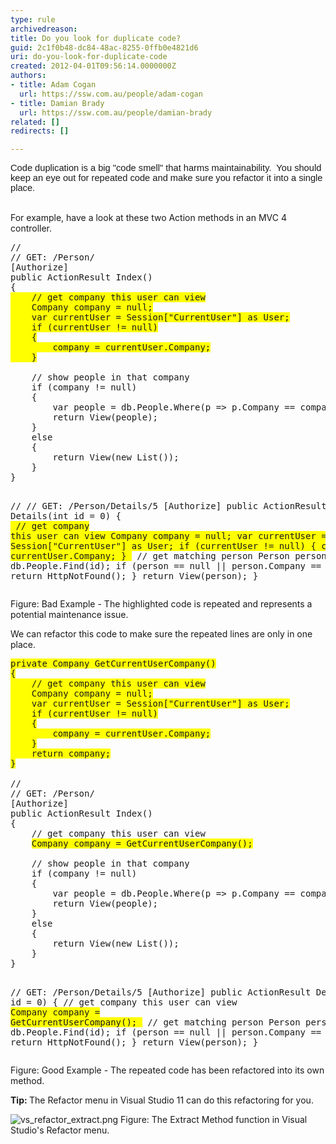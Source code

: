 ```yaml
---
type: rule
archivedreason: 
title: Do you look for duplicate code?
guid: 2c1f0b48-dc84-48ac-8255-0ffb0e4821d6
uri: do-you-look-for-duplicate-code
created: 2012-04-01T09:56:14.0000000Z
authors:
- title: Adam Cogan
  url: https://ssw.com.au/people/adam-cogan
- title: Damian Brady
  url: https://ssw.com.au/people/damian-brady
related: []
redirects: []

---
```



<span lang="EN-AU" style="font-family&#58;calibri,sans-serif;font-size&#58;11pt;">Code duplication is a big &quot;code smell&quot; that harms maintainability.&#160; You should keep an eye out for repeated code and make sure you refactor it into a single place.</span>
<br><excerpt class='endintro'></excerpt><br>
<p>For example, have a look at these two Action methods&#160;in an MVC 4 controller.</p>
<span class="ssw-rteStyle-CodeArea"><pre>//
// GET&#58; /Person/
[Authorize]
public ActionResult Index()
&#123;
<span style="background-color&#58;rgb(255, 255, 0);">    // get company this user can view
    Company company = null;
    var currentUser = Session[&quot;CurrentUser&quot;] as User;
    if (currentUser != null)
    &#123;
        company = currentUser.Company;
    &#125;
</span>
    // show people in that company
    if (company != null)
    &#123;
        var people = db.People.Where(p =&gt; p.Company == company);
        return View(people);
    &#125;
    else
    &#123;
        return View(new List());
    &#125;
&#125;

//
// GET&#58; /Person/Details/5
[Authorize]
public ActionResult Details(int id = 0)
&#123;
<span style="background-color&#58;rgb(255, 255, 0);">    // get company this user can view
    Company company = null;
    var currentUser = Session[&quot;CurrentUser&quot;] as User;
    if (currentUser != null)
    &#123;
        company = currentUser.Company;
    &#125;
</span>
    // get matching person
    Person person = db.People.Find(id);
    if (person == null || person.Company == company)
    &#123;
        return HttpNotFound();
    &#125;
    return View(person);
&#125;
</pre></span><div class="ssw-rteStyle-FigureBad">Figure&#58;&#160;Bad Example - The highlighted code is repeated and represents a potential maintenance issue.</div>
<p>We can refactor this code to make sure the repeated lines are only in one place.</p>
<span class="ssw-rteStyle-CodeArea"><pre><span style="background-color&#58;rgb(255, 255, 0);">private Company GetCurrentUserCompany()
&#123;
    // get company this user can view
    Company company = null;
    var currentUser = Session[&quot;CurrentUser&quot;] as User;
    if (currentUser != null)
    &#123;
        company = currentUser.Company;
    &#125;
    return company;
&#125;
</span>
//
// GET&#58; /Person/
[Authorize]
public ActionResult Index()
&#123;
    // get company this user can view
    <span style="background-color&#58;rgb(255, 255, 0);">Company company = GetCurrentUserCompany();
</span>
    // show people in that company
    if (company != null)
    &#123;
        var people = db.People.Where(p =&gt; p.Company == company);
        return View(people);
    &#125;
    else
    &#123;
        return View(new List());
    &#125;
&#125;


// GET&#58; /Person/Details/5
[Authorize]
public ActionResult Details(int id = 0)
&#123;
    // get company this user can view
    <span style="background-color&#58;rgb(255, 255, 0);">Company company = GetCurrentUserCompany();
</span>
    // get matching person
    Person person = db.People.Find(id);
    if (person == null || person.Company == company)
    &#123;
        return HttpNotFound();
    &#125;
    return View(person);
&#125;
</pre></span><div class="ssw-rteStyle-FigureGood">Figure&#58; Good Example - The repeated code has been refactored into its own method.</div>
<p><strong>Tip&#58; </strong>The Refactor menu in Visual Studio 11 can do this refactoring for you.</p>
<img alt="vs_refactor_extract.png" src="/PublishingImages/vs_refactor_extract.png" class="ms-rteCustom-ImageArea" />
<span class="ssw-rteStyle-FigureNormal">Figure&#58; The Extract Method function in Visual Studio's Refactor menu.</span>


